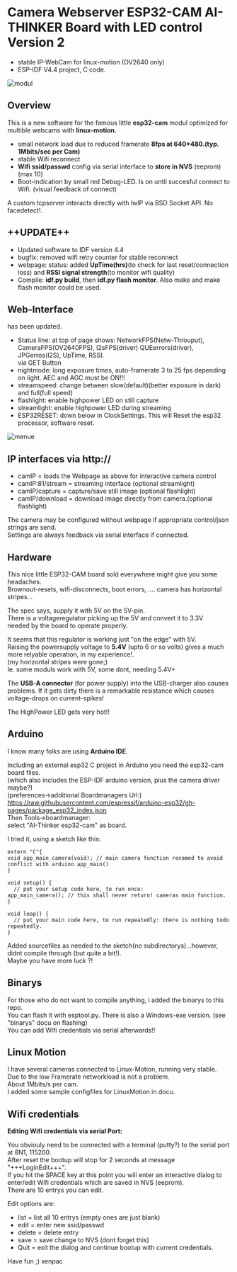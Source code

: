 # Camera Webserver ESP32-CAM AI-THINKER Board with LED control Version 2

- stable IP-WebCam for linux-motion (OV2640 only)
- ESP-IDF V4.4 project, C code.

![modul](docu/esp32-cam.jpg)

## Overview

This is a new software for the famous little **esp32-cam** modul optimized for multible webcams with **linux-motion**.
- small network load due to reduced framerate **8fps at 640*480.(typ. 1Mbits/sec per Cam)**
- stable Wifi reconnect
- **Wifi ssid/passwd** config via serial interface to **store in NVS** (eeprom) (max 10)
- Boot-indication by small red Debug-LED. Is on until succesful connect to Wifi. (visual feedback of connect)

A custom tcpserver interacts directly with lwIP via BSD Socket API. No facedetect!.

## ++UPDATE++
- Updated software to IDF version 4.4
- bugfix: removed wifi retry counter for stable reconnect
- webpage: status: added **UpTime(hrs)**(to check for last reset/connection loss)  and **RSSI signal strength**(to monitor wifi quality)
- Compile: **idf.py build**, then **idf.py flash monitor**.    Also make and make flash monitor could be used.

## Web-Interface
has been updated.
- Status line: at top of page shows: NetworkFPS(Netw-Throuput), CameraFPS(OV2640FPS), I2sFPS(driver) QUEerrors(driver), JPGerros(I2S), UpTime, RSSI.  
  via GET Button
- nightmode: long exposure times, auto-framerate 3 to 25 fps depending on light. AEC and AGC must be ON!!!
- streamspeed: change between slow(default)(better exposure in dark) and full(full speed)
- flashlight: enable highpower LED on still capture
- streamlight: enable highpower LED during streaming
- ESP32RESET: down below in ClockSettings. This will Reset the esp32 processor, software reset.

![menue](docu/menue.jpg)

## IP interfaces via http://
- camIP = loads the Webpage as above for interactive camera control
- camIP:81/stream = streaming interface (optional streamlight)
- camIP/capture = capture/save still image (optional flashlight)
- camIP/download = download image directly from camera.(optional flashlight) 

The camera may be configured without webpage if appropriate control/json strings are send.  
Settings are always feedback via serial interface if connected.


## Hardware
This nice little ESP32-CAM board sold everywhere might give you some headaches.  
Brownout-resets, wifi-disconnects, boot errors, .... camera has horizontal stripes...  

The spec says, supply it with 5V on the 5V-pin.  
There is a voltageregulator picking up the 5V and convert it to 3.3V  
needed by the board to operate properly. 
 
It seems that this regulator is working just "on the edge" with 5V.  
Raising the powersupply voltage to **5.4V** (upto 6 or so volts) gives a much more relyable operation, in my experience!.  
(my horizontal stripes were gone;)  
Ie. some moduls work with 5V, some dont, needing 5.4V+  

The **USB-A connector** (for power supply) into the USB-charger also causes problems.
If it gets dirty there is a remarkable resistance which causes voltage-drops on current-spikes!

The HighPower LED gets very hot!!

## Arduino
I know many folks are using **Arduino IDE**.  

Including an external esp32 C project in Arduino you need the esp32-cam board files.  
(which also includes the ESP-IDF arduino version, plus the camera driver maybe?)  
(preferences->additional Boardmanagers Url:)  
https://raw.githubusercontent.com/espressif/arduino-esp32/gh-pages/package_esp32_index.json  
Then Tools->boardmanager:  
select "AI-Thinker esp32-cam" as board.  

I tried it, using a sketch like this:
```
extern "C"{
void app_main_camera(void); // main camera function renamed to avoid conflict with arduino app_main()
}

void setup() {
  // put your setup code here, to run once:
app_main_camera(); // this shall never return! cameras main function.
}

void loop() {
  // put your main code here, to run repeatedly: there is nothing todo repeatedly.
}
``` 
 Added sourcefiles as needed to the sketch(no subdirectorys)...however, didnt compile through (but quite a bit!).  
 Maybe you have more luck ?!  
 
## Binarys
For those who do not want to compile anything, i added the binarys to this repo.  
You can flash it with esptool.py. There is also a Windows-exe version. (see "binarys" docu on flashing)  
You can add Wifi credentials via serial afterwards!!

## Linux Motion
I have several cameras connected to Linux-Motion, running very stable.  
Due to the low Framerate networkload is not a problem.  
About 1Mbits/s per cam.  
I added some sample configfiles for LinuxMotion in docu.  

## Wifi credentials
**Editing Wifi credentials via serial Port:**

You obviouly need to be connected with a terminal (putty?) to the serial port at 8N1, 115200.  
After reset the bootup will stop for 2 seconds at message "+++LoginEdit+++".  
If you hit the SPACE key at this point you will enter an interactive dialog to enter/edit Wifi credentials which are saved in NVS (eeprom).  
There are 10 entrys you can edit.  

Edit options are:  
- list = list all 10 entrys (empty ones are just blank)
- edit<num> = enter new ssid/passwd
- delete<num> = delete entry
- save = save change to NVS (dont forget this)
- Quit = exit the dialog and continue bootup with current credentials.



Have fun ;) xenpac
